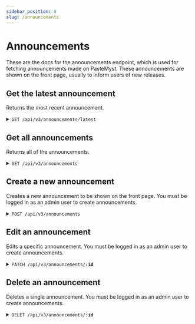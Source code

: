 ```yaml
---
sidebar_position: 8
slug: /announcements
---
```


# Announcements

These are the docs for the announcements endpoint, which is used for fetching announcements made on PasteMyst. These announcements are shown on the front page, usually to inform users of new releases.

## Get the latest announcement

Returns the most recent announcement.

<details>
    <summary><code>GET /api/v3/announcements/latest</code></summary>

    The content is actually markdown text.

    ##### Response

    ```json
    {
        "id": "hguyfnvh",
        "createdAt": "2025-03-02T19:06:29.538Z",
        "title": "new pastemyst release",
        "content": "a **new** pastemyst version has just been released!"
    }
    ```
</details>

## Get all announcements

Returns all of the announcements.

<details>
    <summary><code>GET /api/v3/announcements</code></summary>

    The content is actually markdown text.

    ##### Response

    ```json
    [
        {
            "id": "hguyfnvh",
            "createdAt": "2025-03-02T19:06:29.538Z",
            "title": "new pastemyst release",
            "content": "a **new** pastemyst version has just been released!"
        }
    ]
    ```
</details>

## Create a new announcement

Creates a new announcement to be shown on the front page. You must be logged in as an admin user to create announcements.

<details>
    <summary><code>POST /api/v3/announcements</code></summary>

    The content is actually markdown text.

    ##### Request

    ```json
    {
        "title": "new pastemyst release",
        "content": "a **new** pastemyst version has just been released!"
    }
    ```
</details>

## Edit an announcement

Edits a specific announcement. You must be logged in as an admin user to create announcements.

<details>
    <summary><code>PATCH /api/v3/announcements/<b>:id</b></code></summary>

    The content is actually markdown text.

    ##### Request

    ```json
    {
        "title": "new pastemyst release",
        "content": "a **new** pastemyst version has just been released!"
    }
    ```
</details>


## Delete an announcement

Deletes a single announcement. You must be logged in as an admin user to create announcements.

<details>
    <summary><code>DELET /api/v3/announcements/<b>:id</b></code></summary>

    The content is actually markdown text.
</details>